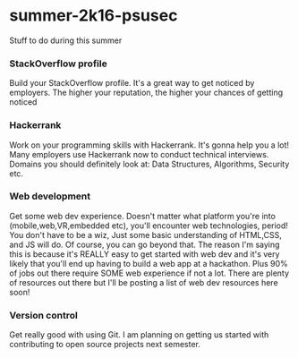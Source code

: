 # summer-2k16-psusec
Stuff to do during this summer

### StackOverflow profile

Build your StackOverflow profile. It's a great way to get noticed by employers. The higher your reputation, the higher your chances of getting noticed

### Hackerrank

Work on your programming skills with Hackerrank. It's gonna help you a lot! Many employers use Hackerrank now to conduct technical interviews. Domains you should definitely look at: Data Structures, Algorithms, Security etc.

### Web development

Get some web dev experience. Doesn't matter what platform you're into (mobile,web,VR,embedded etc), you'll encounter web technologies, period! You don't have to be a wiz, Just some basic understanding of HTML,CSS, and JS will do. Of course, you can go beyond that. The reason I'm saying this is because it's REALLY easy to get started with web dev and it's very likely that you'll end up having to build a web app at a hackathon. Plus 90% of jobs out there require SOME web experience if not a lot. There are plenty of resources out there but I'll be posting a list of web dev resources here soon!

### Version control

Get really good with using Git. I am planning on getting us started with contributing to open source projects next semester.
